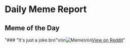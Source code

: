 # Daily Meme Report

## Meme of the Day
"### \"It's just a joke bro\"\n\n![Meme](https://i.redd.it/apfodql7mglf1.png)\n\n[View on Reddit](https://redd.it/1n135n2)"
